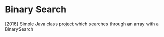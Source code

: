 # Binary Search
[2016] Simple Java class project which searches through an array with a BinarySearch
